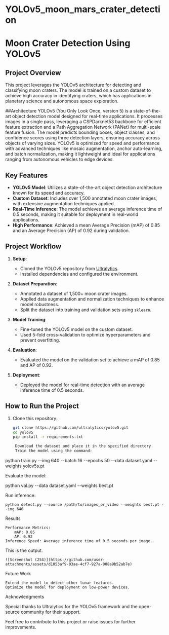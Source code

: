# YOLOv5_moon_mars_crater_detection

# Moon Crater Detection Using YOLOv5

## Project Overview
This project leverages the YOLOv5 architecture for detecting and classifying moon craters. The model is trained on a custom dataset to achieve high accuracy in identifying craters, which has applications in planetary science and autonomous space exploration.

##Architecture
YOLOv5 (You Only Look Once, version 5) is a state-of-the-art object detection model designed for real-time applications. It processes images in a single pass, leveraging a CSPDarknet53 backbone for efficient feature extraction and a Path Aggregation Network (PANet) for multi-scale feature fusion. The model predicts bounding boxes, object classes, and confidence scores using three detection layers, ensuring accuracy across objects of varying sizes. YOLOv5 is optimized for speed and performance with advanced techniques like mosaic augmentation, anchor auto-learning, and batch normalization, making it lightweight and ideal for applications ranging from autonomous vehicles to edge devices.

## Key Features
- **YOLOv5 Model**: Utilizes a state-of-the-art object detection architecture known for its speed and accuracy.
- **Custom Dataset**: Includes over 1,500 annotated moon crater images, with extensive augmentation techniques applied.
- **Real-Time Inference**: The model achieves an average inference time of 0.5 seconds, making it suitable for deployment in real-world applications.
- **High Performance**: Achieved a mean Average Precision (mAP) of 0.85 and an Average Precision (AP) of 0.92 during validation.

## Project Workflow
1. **Setup**:
   - Cloned the YOLOv5 repository from [Ultralytics](https://github.com/ultralytics/yolov5).
   - Installed dependencies and configured the environment.

2. **Dataset Preparation**:
   - Annotated a dataset of 1,500+ moon crater images.
   - Applied data augmentation and normalization techniques to enhance model robustness.
   - Split the dataset into training and validation sets using `sklearn`.

3. **Model Training**:
   - Fine-tuned the YOLOv5 model on the custom dataset.
   - Used 5-fold cross-validation to optimize hyperparameters and prevent overfitting.

4. **Evaluation**:
   - Evaluated the model on the validation set to achieve a mAP of 0.85 and AP of 0.92.

5. **Deployment**:
   - Deployed the model for real-time detection with an average inference time of 0.5 seconds.

## How to Run the Project
1. Clone this repository:
   ```bash
   git clone https://github.com/ultralytics/yolov5.git
   cd yolov5
   pip install -r requirements.txt

    Download the dataset and place it in the specified directory.
    Train the model using the command:

python train.py --img 640 --batch 16 --epochs 50 --data dataset.yaml --weights yolov5s.pt

Evaluate the model:

python val.py --data dataset.yaml --weights best.pt

Run inference:

    python detect.py --source /path/to/images_or_video --weights best.pt --img 640

Results

    Performance Metrics:
        mAP: 0.85
        AP: 0.92
    Inference Speed: Average inference time of 0.5 seconds per image.

This is the output.

    ![Screenshot (254)](https://github.com/user-attachments/assets/d1053af9-03ae-4cf7-927a-008a9b52ab7e)


Future Work

    Extend the model to detect other lunar features.
    Optimize the model for deployment on low-power devices.

Acknowledgments

Special thanks to Ultralytics for the YOLOv5 framework and the open-source community for their support.

Feel free to contribute to this project or raise issues for further improvements.




